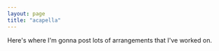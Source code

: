 ```yaml
---
layout: page
title: "acapella"
---
```

Here's where I'm gonna post lots of arrangements that I've worked on.